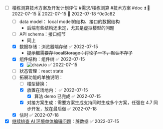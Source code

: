 - [ ] 楼栋测算技术方案及开发计划评估 #需求/楼栋测算 #技术方案 #doc ⏫ 🛫 2022-07-15 ⏳ 2022-07-15 📅 2022-07-18 ^0c0c82
	- [ ] data model： local model的结构、接口的数据结构
		- 后端有些结构还未定，尤其是虚拟楼型的问题
	- [ ] API schema：接口细节
		- 同上
	- [x] 数据存储：浏览器端存储 ✅ 2022-07-15
		- ~~提示框需要存 localStorage：讨论了一下，默认不存了~~
	- [x] 组件结构：组件树 ✅ 2022-07-15
		- [x] ![draw.io](https://wiki.xkool.org/download/attachments/107512521/buildingCompositionCalculation.drawio.2022-07-15.png?version=1&modificationDate=1657883236246&api=v2) ✅ 2022-07-15
	- [ ] 状态管理：react state
	- [ ] 拓展功能的单独说明：
		- [ ] 楼型替换：
		- [x] 放置在场地内： ✅ 2022-07-15
			- [x] 算法 demo 已完成 ✅ 2022-07-15
		- [x] 对接方案生成：需要方案生成支持同时生成多个方案，任强在 4.7 同步开发，放在最后做 ✅ 2022-07-18
	- [x] 估时 ✅ 2022-07-18
- [x] [继续排查 AI 环境单体编辑问题](2022-07-14.303th.Thur.md#^4d926d)：脏数据 ✅ 2022-07-15